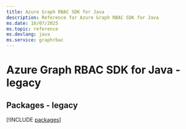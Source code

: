 ```yaml
---
title: Azure Graph RBAC SDK for Java
description: Reference for Azure Graph RBAC SDK for Java
ms.date: 10/07/2025
ms.topic: reference
ms.devlang: java
ms.service: graphrbac
---
```

# Azure Graph RBAC SDK for Java - legacy
## Packages - legacy
[!INCLUDE [packages](graph-rbac-index.md)]